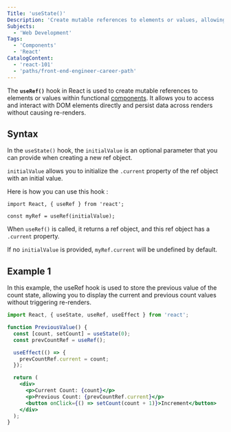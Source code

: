 ```yaml
---
Title: 'useState()'
Description: 'Create mutable references to elements or values, allowing access to them without causing re-renders.'
Subjects:
  - 'Web Development'
Tags:
  - 'Components'
  - 'React'
CatalogContent:
  - 'react-101'
  - 'paths/front-end-engineer-career-path'
---
```


The **`useRef()`** hook in React is used to create mutable references to elements or values within functional [components](https://www.codecademy.com/resources/docs/react/components). It allows you to access and interact with DOM elements directly and persist data across renders without causing re-renders.

## Syntax

In the `useState()` hook, the `initialValue` is an optional parameter that you can provide when creating a new ref object.

`initialValue` allows you to initialize the `.current` property of the ref object with an initial value.

Here is how you can use this hook :

```pseudo
import React, { useRef } from 'react';

const myRef = useRef(initialValue);
```

When `useRef()` is called, it returns a ref object, and this ref object has a `.current` property.

If no `initialValue` is provided, `myRef.current` will be undefined by default.

## Example 1

In this example, the useRef hook is used to store the previous value of the count state, allowing you to display the current and previous count values without triggering re-renders.

```jsx
import React, { useState, useRef, useEffect } from 'react';

function PreviousValue() {
  const [count, setCount] = useState(0);
  const prevCountRef = useRef();

  useEffect(() => {
    prevCountRef.current = count;
  });

  return (
    <div>
      <p>Current Count: {count}</p>
      <p>Previous Count: {prevCountRef.current}</p>
      <button onClick={() => setCount(count + 1)}>Increment</button>
    </div>
  );
}
```